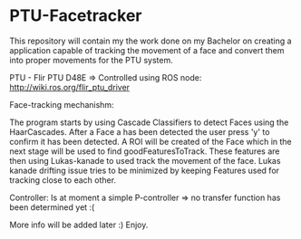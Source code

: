 # PTU-Facetracker

This repository will contain my the work done on my Bachelor on creating a application capable of tracking the movement of a face and convert them into proper movements for the PTU system. 

PTU - Flir PTU D48E => Controlled using ROS node: http://wiki.ros.org/flir_ptu_driver


Face-tracking mechanishm: 

The program starts by using Cascade Classifiers to detect Faces using the HaarCascades. 
After a Face a has been detected  the user press 'y' to confirm it has been detected. 
A ROI will be created of the Face which in the next stage will be used to find goodFeaturesToTrack.
These features are then using Lukas-kanade to used track the movement of the face. 
Lukas kanade drifting issue  tries to be minimized by keeping Features used for tracking close to each other. 

Controller: Is at moment a simple P-controller => no transfer function has been determined yet :(


More info will be added later :) 
Enjoy.

